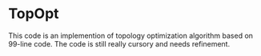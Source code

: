 # TopOpt
This code is an implemention of topology optimization algorithm based on 99-line code. The code is still really cursory and needs refinement.
